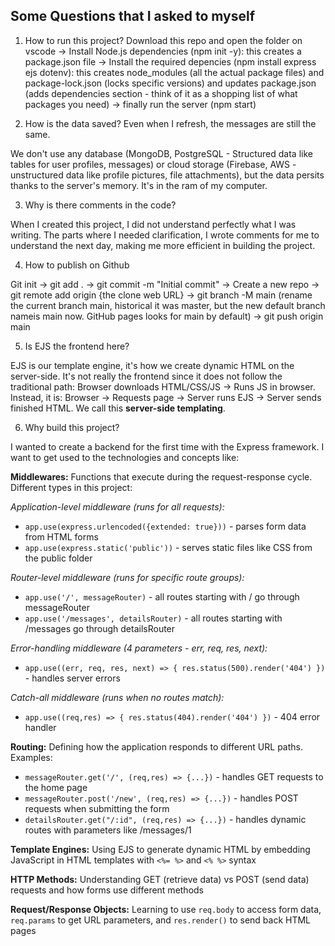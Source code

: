 ## Some Questions that I asked to myself
1. How to run this project?
Download this repo and open the folder on vscode -> Install Node.js dependencies (npm init -y): this creates a package.json file -> Install the required depencies (npm install express ejs dotenv): this creates node_modules (all the actual package files) and package-lock.json (locks specific versions) and updates package.json (adds dependencies section - think of it as a shopping list of what packages you need) 
-> finally run the server (npm start)

2. How is the data saved? Even when I refresh, the messages are still the same.

We don't use any database (MongoDB, PostgreSQL - Structured data like tables for user profiles, messages) or cloud storage (Firebase, AWS - unstructured data like profile pictures, file attachments), but the data persits thanks to the server's memory. It's in the ram of my computer.

3. Why is there comments in the code?

When I created this project, I did not understand perfectly what I was writing. The parts where I needed clarification, I wrote comments for me to understand the next day, making me more efficient in building the project.

4. How to publish on Github

Git init -> git add . -> git commit -m "Initial commit" -> Create a new repo -> git remote add origin {the clone web URL} -> git branch -M main (rename the current branch main, historical it was master, but the new default branch nameis main now. GitHub pages looks for main by default) -> git push origin main

5. Is EJS the frontend here? 

EJS is our template engine, it's how we create dynamic HTML on the server-side. It's not really the frontend since it does not follow the traditional path: Browser downloads HTML/CSS/JS -> Runs JS in browser. Instead, it is: Browser -> Requests page -> Server runs EJS -> Server sends finished HTML. We call this **server-side templating**.

6. Why build this project?

I wanted to create a backend for the first time with the Express framework. I want to get used to the technologies and concepts like:

**Middlewares:** Functions that execute during the request-response cycle. Different types in this project:

*Application-level middleware (runs for all requests):*
- `app.use(express.urlencoded({extended: true}))` - parses form data from HTML forms
- `app.use(express.static('public'))` - serves static files like CSS from the public folder

*Router-level middleware (runs for specific route groups):*
- `app.use('/', messageRouter)` - all routes starting with / go through messageRouter
- `app.use('/messages', detailsRouter)` - all routes starting with /messages go through detailsRouter

*Error-handling middleware (4 parameters - err, req, res, next):*
- `app.use((err, req, res, next) => { res.status(500).render('404') })` - handles server errors

*Catch-all middleware (runs when no routes match):*
- `app.use((req,res) => { res.status(404).render('404') })` - 404 error handler

**Routing:** Defining how the application responds to different URL paths. Examples:
- `messageRouter.get('/', (req,res) => {...})` - handles GET requests to the home page
- `messageRouter.post('/new', (req,res) => {...})` - handles POST requests when submitting the form
- `detailsRouter.get("/:id", (req,res) => {...})` - handles dynamic routes with parameters like /messages/1

**Template Engines:** Using EJS to generate dynamic HTML by embedding JavaScript in HTML templates with `<%= %>` and `<% %>` syntax

**HTTP Methods:** Understanding GET (retrieve data) vs POST (send data) requests and how forms use different methods

**Request/Response Objects:** Learning to use `req.body` to access form data, `req.params` to get URL parameters, and `res.render()` to send back HTML pages